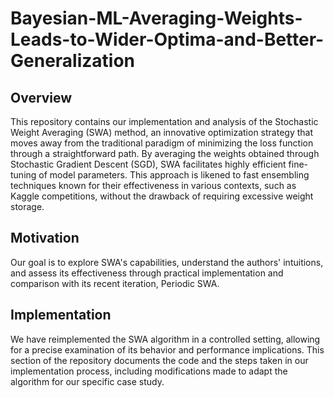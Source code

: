 # Bayesian-ML-Averaging-Weights-Leads-to-Wider-Optima-and-Better-Generalization


## Overview
This repository contains our implementation and analysis of the Stochastic Weight Averaging (SWA) method, an innovative optimization strategy that moves away from the traditional paradigm of minimizing the loss function through a straightforward path. By averaging the weights obtained through Stochastic Gradient Descent (SGD), SWA facilitates highly efficient fine-tuning of model parameters. This approach is likened to fast ensembling techniques known for their effectiveness in various contexts, such as Kaggle competitions, without the drawback of requiring excessive weight storage.

## Motivation
Our goal is to explore SWA's capabilities, understand the authors' intuitions, and assess its effectiveness through practical implementation and comparison with its recent iteration, Periodic SWA.

## Implementation
We have reimplemented the SWA algorithm in a controlled setting, allowing for a precise examination of its behavior and performance implications. This section of the repository documents the code and the steps taken in our implementation process, including modifications made to adapt the algorithm for our specific case study.




